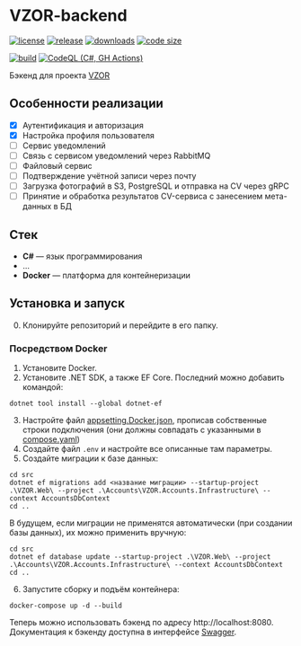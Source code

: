 # VZOR-backend

[![license](https://img.shields.io/github/license/code-418-dpr/VZOR-backend)](https://opensource.org/licenses/MIT)
[![release](https://img.shields.io/github/v/release/code-418-dpr/VZOR-backend?include_prereleases)](https://github.com/code-418-dpr/VZOR-backend/releases)
[![downloads](https://img.shields.io/github/downloads/code-418-dpr/VZOR-backend/total)](https://github.com/code-418-dpr/VZOR-backend/releases)
[![code size](https://img.shields.io/github/languages/code-size/code-418-dpr/VZOR-backend.svg)](https://github.com/code-418-dpr/VZOR-backend)

[![build](https://github.com/code-418-dpr/VZOR-backend/actions/workflows/build.yaml/badge.svg)](https://github.com/code-418-dpr/VZOR-backend/actions/workflows/build.yaml)
[![CodeQL (C#, GH Actions)](https://github.com/code-418-dpr/VZOR-backend/actions/workflows/codeql.yaml/badge.svg)](https://github.com/code-418-dpr/VZOR-backend/actions/workflows/codeql.yaml)

Бэкенд для проекта [VZOR](https://github.com/code-418-dpr/VZOR)

## Особенности реализации

- [x] Аутентификация и авторизация
- [x] Настройка профиля пользователя
- [ ] Сервис уведомлений
- [ ] Связь с сервисом уведомлений через RabbitMQ
- [ ] Файловый сервис
- [ ] Подтверждение учётной записи через почту
- [ ] Загрузка фотографий в S3, PostgreSQL и отправка на CV через gRPC
- [ ] Принятие и обработка результатов CV-сервиса с занесением мета-данных в БД

## Стек

- **C#** — язык программирования
- ...
- **Docker** — платформа для контейнеризации

## Установка и запуск

0. Клонируйте репозиторий и перейдите в его папку.

### Посредством Docker

1. Установите Docker.
2. Установите .NET SDK, а также EF Core. Последний можно добавить командой:

```shell
dotnet tool install --global dotnet-ef
```

3. Настройте файл [appsetting.Docker.json](src/VZOR.Web/appsettings.Docker.json), прописав собственные строки
   подключения (они должны совпадать с указанными в [compose.yaml](compose.yaml))
4. Создайте файл `.env`  и настройте все описанные там параметры.
5. Создайте миграции к базе данных:

```shell
cd src
dotnet ef migrations add <название миграции> --startup-project .\VZOR.Web\ --project .\Accounts\VZOR.Accounts.Infrastructure\ --context AccountsDbContext
cd ..
```

В будущем, если миграции не применятся автоматически (при создании базы данных), их можно применить вручную:

```shell
cd src
dotnet ef database update --startup-project .\VZOR.Web\ --project .\Accounts\VZOR.Accounts.Infrastructure\ --context AccountsDbContext
cd ..
```

6. Запустите сборку и подъём контейнера:

```shell
docker-compose up -d --build
```

Теперь можно использовать бэкенд по адресу http://localhost:8080. Документация к бэкенду доступна в
интерфейсе [Swagger](http://localhost:8080/swagger).

